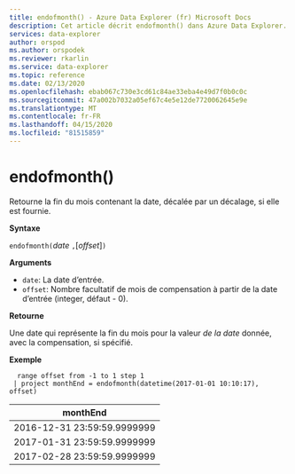 ```yaml
---
title: endofmonth() - Azure Data Explorer (fr) Microsoft Docs
description: Cet article décrit endofmonth() dans Azure Data Explorer.
services: data-explorer
author: orspod
ms.author: orspodek
ms.reviewer: rkarlin
ms.service: data-explorer
ms.topic: reference
ms.date: 02/13/2020
ms.openlocfilehash: ebab067c730e3cd61c84ae33eba4e49d7f0b0c0c
ms.sourcegitcommit: 47a002b7032a05ef67c4e5e12de7720062645e9e
ms.translationtype: MT
ms.contentlocale: fr-FR
ms.lasthandoff: 04/15/2020
ms.locfileid: "81515859"
---
```

# <a name="endofmonth"></a>endofmonth()

Retourne la fin du mois contenant la date, décalée par un décalage, si elle est fournie.

**Syntaxe**

`endofmonth(`*date* `,`[*offset*]`)`

**Arguments**

* `date`: La date d’entrée.
* `offset`: Nombre facultatif de mois de compensation à partir de la date d’entrée (integer, défaut - 0).

**Retourne**

Une date qui représente la fin du mois pour la valeur *de la date* donnée, avec la compensation, si spécifié.

**Exemple**

```kusto
  range offset from -1 to 1 step 1
 | project monthEnd = endofmonth(datetime(2017-01-01 10:10:17), offset) 
```

|monthEnd|
|---|
|2016-12-31 23:59:59.9999999|
|2017-01-31 23:59:59.9999999|
|2017-02-28 23:59:59.9999999|